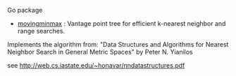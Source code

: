 Go package

- [movingminmax](http://godoc.org/github.com/notnot/search/vptree) : Vantage point tree for efficient k-nearest neighbor and range searches.

Implements the algorithm from:
"Data Structures and Algorithms for Nearest Neighbor Search in General Metric Spaces"
by Peter N. Yianilos

see http://web.cs.iastate.edu/~honavar/nndatastructures.pdf

